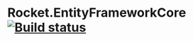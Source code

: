 # Rocket.EntityFrameworkCore [![Build status](https://ci.appveyor.com/api/projects/status/n8vs6gdifa9y7x0y?svg=true)](https://ci.appveyor.com/project/RocketMod/rocket-entityframeworkcore/)